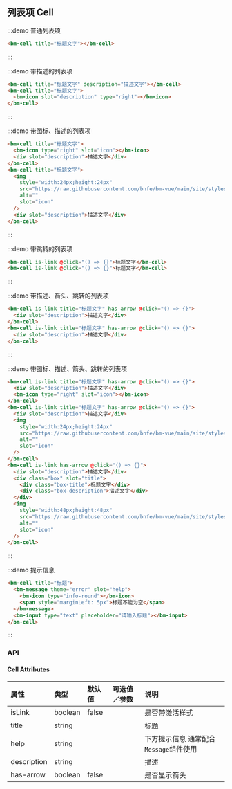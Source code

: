 ## 列表项 Cell

:::demo 普通列表项

```html
<bm-cell title="标题文字"></bm-cell>
```

:::

:::demo 带描述的列表项

```html
<bm-cell title="标题文字" description="描述文字"></bm-cell>
<bm-cell title="标题文字">
  <bm-icon slot="description" type="right"></bm-icon>
</bm-cell>
```

:::

:::demo 带图标、描述的列表项

```html
<bm-cell title="标题文字">
  <bm-icon type="right" slot="icon"></bm-icon>
  <div slot="description">描述文字</div>
</bm-cell>
<bm-cell title="标题文字">
  <img
    style="width:24px;height:24px"
    src="https://raw.githubusercontent.com/bnfe/bm-vue/main/site/styles/images/banu.png"
    alt=""
    slot="icon"
  />
  <div slot="description">描述文字</div>
</bm-cell>
```

:::

:::demo 带跳转的列表项

```html
<bm-cell is-link @click="() => {}">标题文字</bm-cell>
<bm-cell is-link @click="() => {}">标题文字</bm-cell>
```

:::

:::demo 带描述、箭头、跳转的列表项

```html
<bm-cell is-link title="标题文字" has-arrow @click="() => {}">
  <div slot="description">描述文字</div>
</bm-cell>
<bm-cell is-link title="标题文字" has-arrow @click="() => {}">
  <div slot="description">描述文字</div>
</bm-cell>
```

:::

:::demo 带图标、描述、箭头、跳转的列表项

```html
<bm-cell is-link title="标题文字" has-arrow @click="() => {}">
  <div slot="description">描述文字</div>
  <bm-icon type="right" slot="icon"></bm-icon>
</bm-cell>
<bm-cell is-link title="标题文字" has-arrow @click="() => {}">
  <div slot="description">描述文字</div>
  <img
    style="width:24px;height:24px"
    src="https://raw.githubusercontent.com/bnfe/bm-vue/main/site/styles/images/banu.png"
    alt=""
    slot="icon"
  />
</bm-cell>
<bm-cell is-link has-arrow @click="() => {}">
  <div slot="description">描述文字</div>
  <div class="box" slot="title">
    <div class="box-title">标题文字</div>
    <div class="box-description">描述文字</div>
  </div>
  <img
    style="width:48px;height:48px"
    src="https://raw.githubusercontent.com/bnfe/bm-vue/main/site/styles/images/banu.png"
    alt=""
    slot="icon"
  />
</bm-cell>
```

:::

:::demo 提示信息

```html
<bm-cell title="标题">
  <bm-message theme="error" slot="help">
    <bm-icon type="info-round"></bm-icon>
    <span style="marginLeft: 5px">标题不能为空</span>
  </bm-message>
  <bm-input type="text" placeholder="请输入标题"></bm-input>
</bm-cell>
```

:::

### API

#### Cell Attributes

| 属性        | 类型    | 默认值 | 可选值／参数 | 说明                                   |
| :---------- | :------ | :----- | :----------- | :------------------------------------- |
| isLink      | boolean | false  |              | 是否带激活样式                         |
| title       | string  |        |              | 标题                                   |
| help        | string  |        |              | 下方提示信息 通常配合`Message`组件使用 |
| description | string  |        |              | 描述                                   |
| has-arrow   | boolean | false  |              | 是否显示箭头                           |
